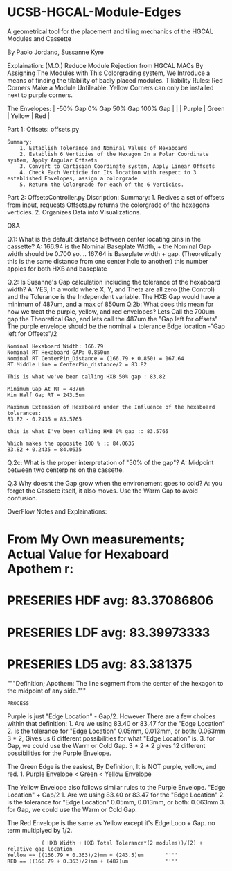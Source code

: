 # UCSB-HGCAL-Module-Edges
A geometrical tool for the placement and tiling mechanics of the HGCAL Modules and Cassette

By Paolo Jordano, Sussanne Kyre

Explaination:
    (M.O.) Reduce Module Rejection from HGCAL MACs
    By Assigning The Modules with This Colorgrading system, We Introduce a means of finding the tilability of badly placed modules.
        Tiliability Rules: 
            Red Corners Make a Module Untileable. 
            Yellow Corners can only be installed next to purple corners. 

The Envelopes:
        |   -50% Gap     0% Gap      50% Gap     100% Gap       |
        |        |   Purple  |   Green   |  Yellow   |   Red    |



Part 1: Offsets: offsets.py 

    Summary: 
        1. Establish Tolerance and Nominal Values of Hexaboard
        2. Establish 6 Verticies of the Hexagon In a Polar Coordinate system, Apply Angular Offsets
        3. Convert to Cartisian Coordinate system, Apply Linear Offsets
        4. Check Each Verticie for Its location with respect to 3 established Envelopes, assign a colorgrade
        5. Return the Colorgrade for each of the 6 Verticies. 

Part 2: OffsetsController.py
 Discription:
    Summary: 
        1. Recives a set of offsets from input, requests Offsets.py returns the colorgrade of the hexagons verticies.
        2. Organizes Data into Visualizations.
    
Q&A

Q.1: What is the default distance between center locating pins in the cassette?
    A: 166.94 is the Nominal Baseplate Width, + the Nominal Gap width should be 0.700 so....
    167.64 is Baseplate width + gap. (Theoretically this is the same distance from one center hole to another)
    this number appies for both HXB and baseplate

Q.2: Is Susanne's Gap calculation including the tolerance of the hexaboard width?
    A: YES, In a world where X, Y, and Theta are all zero (the Control) and the Tolerance is the Independent variable.
    The HXB Gap would have a minimum of 487um, and a max of 850um
Q.2b: What does this mean for how we treat the purple, yellow, and red envelopes?
    Lets Call the 700um gap the Theoretical Gap, and lets call the 487um the "Gap left for offsets"
    The purple envelope should be the nominal + tolerance Edge location -"Gap left for Offsets"/2

    Nominal Hexaboard Width: 166.79
    Nominal RT Hexaboard GAP: 0.850um
    Nominal RT CenterPin_Distance = (166.79 + 0.850) = 167.64         
    RT Middle Line = CenterPin_distance/2 = 83.82

    This is what we've been calling HXB 50% gap : 83.82

    Minimum Gap At RT = 487um
    Min Half Gap RT = 243.5um

    Maximum Extension of Hexaboard under the Influence of the hexaboard tolerances:
    83.82 - 0.2435 = 83.5765

    this is what I've been calling HXB 0% gap :: 83.5765

    Which makes the opposite 100 % :: 84.0635    
    83.82 + 0.2435 = 84.0635
    
Q.2c: What is the proper interpretation of  "50% of the gap"?
    A: Midpoint between two centerpins on the cassette.

Q.3 Why doesnt the Gap grow when the environement goes to cold?
    A: you forget the Cassete itself, it also moves. Use the Warm Gap to avoid confusion. 
























OverFlow Notes and Explainations:
# From My Own measurements; Actual Value for Hexaboard Apothem r: 
#   PRESERIES HDF avg: 83.37086806
#   PRESERIES LDF avg: 83.39973333
#   PRESERIES LD5 avg: 83.381375

"""Definition; Apothem: The line segment from the center of the hexagon to the midpoint of any side."""

    

    PROCESS

    
Purple is just "Edge Location" - Gap/2. However There are a few choices within that definition:
    1. Are we using 83.40 or 83.47 for the "Edge Location"
    2. is the tolerance for "Edge Location" 0.05mm, 0.013mm, or both: 0.063mm
        3 * 2, Gives us 6 different possibilities for what "Edge Location" is. 
    3. for Gap, we could use the Warm or Cold Gap.
        3 * 2 * 2 gives 12 different possibilities for the Purple Envelope. 

The Green Edge is the easiest, By Definition, It is NOT     purple, yellow, and red. 
    1.    Purple Envelope < Green < Yellow Envelope

The Yellow Envelope also follows similar rules to the Purple Envelope. "Edge Location" + Gap/2
    1.  Are we using 83.40 or 83.47 for the "Edge Location"
    2. is the tolerance for "Edge Location" 0.05mm, 0.013mm, or both: 0.063mm
    3. for Gap, we could use the Warm or Cold Gap.

The Red Envelope is the same as Yellow except it's Edge Loco + Gap. no term multiplyed by 1/2. 

               ( HXB Width + HXB Total Tolerance*(2 modules))/(2) + relative gap location
    Yellow == ((166.79 + 0.363)/2)mm + (243.5)um       ''''
    RED == ((166.79 + 0.363)/2)mm + (487)um            ''''